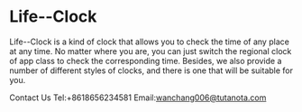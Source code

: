 # Life--Clock
Life--Clock is a kind of clock that allows you to check the time of any place at any time. No matter where you are, you can just switch the regional clock of app class to check the corresponding time. Besides, we also provide a number of different styles of clocks, and there is one that will be suitable for you.  

Contact Us Tel:+8618656234581 Email:wanchang006@tutanota.com
